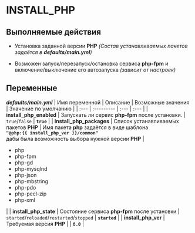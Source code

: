 # INSTALL_PHP

## Выполняемые действия

- Установка заданной версии **PHP** *(Состав устанавливаемых пакетов задаётся в ***defaults/main.yml***)*

- Возможен запуск/перезапуск/остановка сервиса **php-fpm** и включение/выключение его автозапуска *(зависит от настроек)*



## Переменные

***defaults/main.yml***
| Имя переменной | Описание | Возможные значения | Значение по умолчанию |
| :--- | :--------- | :--- | :--- |
| **install_php_enabled** | Запускать ли сервис **php-fpm** после установки. | `true`/`false` | **`true`** |
| **install_php_packages** | Список устанавливаемых пакетов **PHP** | Имя пакета **php** задаётся в виде шаблона<br> **`"@php:{{ install_php_ver }}/common"`**<br> дабы была возможность выбора нужной версии **PHP** | <ul><li>php</li><li>php-fpm</li><li>php-gd</li><li>php-mysqlnd</li><li>php-json</li><li>php-mbstring</li><li>php-pdo</li><li>php-pecl-zip</li><li>php-xml</li></ul>|
| **install_php_state** | Состояние сервиса **php-fpm** после установки | `started`/`reloaded`/`restarted`/`stopped` | **`started`** |
| **install_php_ver** | Требуемая версия **PHP** | | **`8.0`** |


  
